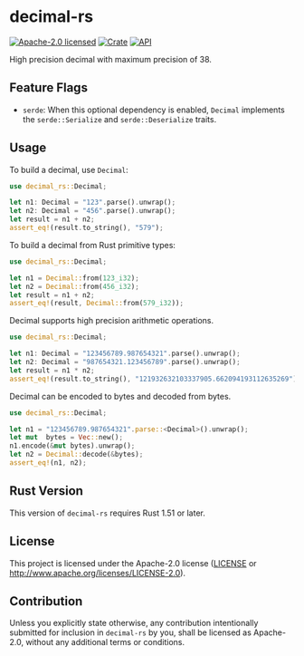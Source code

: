 # decimal-rs

[![Apache-2.0 licensed](https://img.shields.io/badge/license-Apache--2.0-blue.svg)](LICENSE)
[![Crate](https://img.shields.io/crates/v/decimal-rs.svg)](https://crates.io/crates/decimal-rs)
[![API](https://docs.rs/decimal-rs/badge.svg)](https://docs.rs/decimal-rs)

High precision decimal with maximum precision of 38.

## Feature Flags

- `serde`: When this optional dependency is enabled, `Decimal` implements the `serde::Serialize` and `serde::Deserialize` traits.

## Usage

To build a decimal, use `Decimal`:

```Rust
use decimal_rs::Decimal;

let n1: Decimal = "123".parse().unwrap();
let n2: Decimal = "456".parse().unwrap();
let result = n1 + n2;
assert_eq!(result.to_string(), "579");
```

To build a decimal from Rust primitive types:

```Rust
use decimal_rs::Decimal;

let n1 = Decimal::from(123_i32);
let n2 = Decimal::from(456_i32);
let result = n1 + n2;
assert_eq!(result, Decimal::from(579_i32));
```

Decimal supports high precision arithmetic operations.

```Rust
use decimal_rs::Decimal;

let n1: Decimal = "123456789.987654321".parse().unwrap();
let n2: Decimal = "987654321.123456789".parse().unwrap();
let result = n1 * n2;
assert_eq!(result.to_string(), "121932632103337905.662094193112635269");
```

Decimal can be encoded to bytes and decoded from bytes.

```Rust
use decimal_rs::Decimal;

let n1 = "123456789.987654321".parse::<Decimal>().unwrap();
let mut  bytes = Vec::new();
n1.encode(&mut bytes).unwrap();
let n2 = Decimal::decode(&bytes);
assert_eq!(n1, n2);
```

## Rust Version

This version of `decimal-rs` requires Rust 1.51 or later.

## License

This project is licensed under the Apache-2.0 license ([LICENSE](LICENSE) or http://www.apache.org/licenses/LICENSE-2.0).

## Contribution

Unless you explicitly state otherwise, any contribution intentionally submitted
for inclusion in `decimal-rs` by you, shall be licensed as Apache-2.0, without any additional
terms or conditions.
